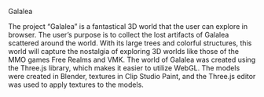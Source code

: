 Galalea

The project “Galalea” is a fantastical 3D world that the user can explore in browser. The user’s purpose is to collect the lost artifacts of Galalea scattered around the world. With its large trees and colorful structures, this world will capture the nostalgia of exploring 3D worlds like those of the MMO games Free Realms and VMK. The world of Galalea was created using the Three.js library, which makes it easier to utilize WebGL. The models were created in Blender, textures in Clip Studio Paint, and the Three.js editor was used to apply textures to the models.

